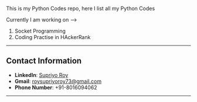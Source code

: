This is my Python Codes repo, here I list all my Python Codes


Currently I am working on -->

1. Socket Programming
2. Coding Practise in HAckerRank















---
## Contact Information

- **LinkedIn**: [Supriyo Roy](https://www.linkedin.com/in/supriyo-roy-kolkata)
- **Gmail**: [roysupriyoroy73@gmail.com](mailto:roysupriyoroy73@gmail.com)
- **Phone Number**: +91-8016094062
---
